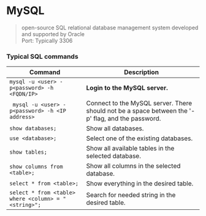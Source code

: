 # MySQL
> open-source SQL relational database management system developed and supported by Oracle <br>
> Port: Typically 3306

### Typical SQL commands
| Command | Description |
| ------- | ----------- |
| ```mysql -u <user> -p<password> -h <FQDN/IP>``` | **Login to the MySQL server.** |
|``` mysql -u <user> -p<password> -h <IP address>``` | Connect to the MySQL server. There should not be a space between the '-p' flag, and the password. |
| ```show databases;``` | Show all databases. |
| ```use <database>;``` | Select one of the existing databases. |
| ```show tables;``` | Show all available tables in the selected database. |
| ```show columns from <table>;``` | Show all columns in the selected database. |
| ```select * from <table>;``` | Show everything in the desired table. |
| ```select * from <table> where <column> = "<string>";``` | Search for needed string in the desired table. |


